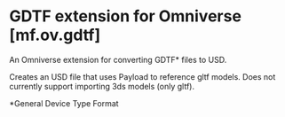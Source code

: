 # GDTF extension for Omniverse [mf.ov.gdtf]

An Omniverse extension for converting GDTF* files to USD.

Creates an USD file that uses Payload to reference gltf models.
Does not currently support importing 3ds models (only gltf).

*General Device Type Format
